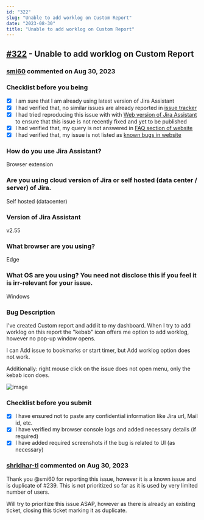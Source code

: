 ```yaml
---
id: "322"
slug: "Unable to add worklog on Custom Report"
date: "2023-08-30"
title: "Unable to add worklog on Custom Report"
---
```



## [#322](https://github.com/shridhar-tl/jira-assistant/issues/322) - Unable to add worklog on Custom Report

### [smi60](https://github.com/smi60) commented on Aug 30, 2023

### Checklist before you being

- [X] I am sure that I am already using latest version of Jira Assistant
- [X] I had verified that, no similar issues are already reported in [issue tracker](https://github.com/shridhar-tl/jira-assistant/issues)
- [X] I had tried reproducing this issue with with [Web version of Jira Assistant](https://app.jiraassistant.com) to ensure that this issue is not recently fixed and yet to be published
- [X] I had verified that, my query is not answered in [FAQ section of website](https://www.jiraassistant.com/faq)
- [X] I had verified that, my issue is not listed as [known bugs in website](https://www.jiraassistant.com/version-history)

### How do you use Jira Assistant?

Browser extension

### Are you using cloud version of Jira or self hosted (data center / server) of Jira.

Self hosted (datacenter)

### Version of Jira Assistant

v2.55

### What browser are you using?

Edge

### What OS are you using? You need not disclose this if you feel it is irr-relevant for your issue.

Windows

### Bug Description

I've created Custom report and add it to my dashboard.
When I try to add worklog on this report the "kebab" icon offers me option to add worklog, however no pop-up window opens.

I can Add issue to bookmarks or start timer, but Add worklog option does not work.

Additionally: right mouse click on the issue does not open menu, only the kebab icon does.

![image](https://github.com/shridhar-tl/jira-assistant/assets/143519212/b7b27a6c-c306-492f-bf11-a50d75ac2306)


### Checklist before you submit

- [X] I have ensured not to paste any confidential information like Jira url, Mail id, etc.
- [X] I have verified my browser console logs and added necessary details (if required)
- [X] I have added required screenshots if the bug is related to UI (as necessary)

### [shridhar-tl](https://github.com/shridhar-tl) commented on Aug 30, 2023

Thank you @smi60 for reporting this issue, however it is a known issue and is duplicate of #239. This is not prioritized so far as it is used by very limited number of users.

Will try to prioritize this issue ASAP, however as there is already an existing ticket, closing this ticket marking it as duplicate.
